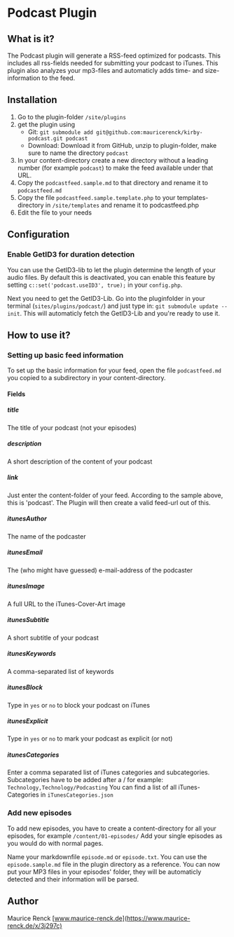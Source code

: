 # Podcast Plugin

## What is it?
The Podcast plugin will generate a RSS-feed optimized for podcasts. This includes all rss-fields needed for submitting your podcast to iTunes.
This plugin also analyzes your mp3-files and automaticly adds time- and size-information to the feed. 

## Installation
1. Go to the plugin-folder `/site/plugins`
2. get the plugin using 
    - Git: `git submodule add git@github.com:mauricerenck/kirby-podcast.git podcast`
    - Download: Download it from GitHub, unzip to plugin-folder, make sure to name the directory `podcast`
3. In your content-directory create a new directory without a leading number (for example `podcast`) to make the feed available under that URL.
4. Copy the `podcastfeed.sample.md` to that directory and rename it to `podcastfeed.md`
5. Copy the file `podcastfeed.sample.template.php` to your templates-directory in `/site/templates` and rename it to podcastfeed.php
6. Edit the file to your needs

## Configuration

### Enable GetID3 for duration detection
You can use the GetID3-lib to let the plugin determine the length of your audio files. By default this is deactivated, you can enable this feature by setting `c::set('podcast.useID3', true);` in your `config.php`.

Next you need to get the GetID3-Lib. Go into the pluginfolder in your terminal (`sites/plugins/podcast/`) and just type in: `git submodule update --init`. This will automaticly fetch the GetID3-Lib and you're ready to use it.


## How to use it?
### Setting up basic feed information
To set up the basic information for your feed, open the file `podcastfeed.md` you copied to a subdirectory in your content-directory.

#### Fields
##### title
The title of your podcast (not your episodes)

##### description
A short description of the content of your podcast

##### link
Just enter the content-folder of your feed. According to the sample above, this is 'podcast'. The Plugin will then create a valid feed-url out of this.

##### itunesAuthor
The name of the podcaster

##### itunesEmail
The (who might have guessed) e-mail-address of the podcaster

##### itunesImage
A full URL to the iTunes-Cover-Art image
##### itunesSubtitle
A short subtitle of your podcast

##### itunesKeywords
A comma-separated list of keywords

##### itunesBlock
Type in `yes` or `no` to block your podcast on iTunes

##### itunesExplicit
Type in `yes` or `no` to mark your podcast as explicit (or not)

##### itunesCategories
Enter a comma separated list of iTunes categories and subcategories. Subcategories have to be added after a / for example:
`Technology,Technology/Podcasting`
You can find a list of all iTunes-Categories in `iTunesCategories.json`

### Add new episodes
To add new episodes, you have to create a content-directory for all your episodes, for example `/content/01-episodes/` Add your single episodes as you would do with normal pages.

Name your markdownfile `episode.md` or `episode.txt`. You can use the `episode.sample.md` file in the plugin directory as a reference. You can now put your MP3 files in your episodes' folder, they will be automaticly detected and their information will be parsed.

## Author
Maurice Renck [www.maurice-renck.de](https://www.maurice-renck.de/x/3j297c)
